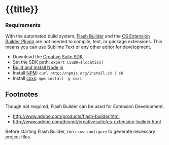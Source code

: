# {{title}}

### Requirements

With the automated build system, [Flash Builder](http://www.adobe.com/products/flash-builder.html)
and the [CS Extension Builder Plugin](http://www.adobe.com/devnet/creativesuite/cs-extension-builder.html) are not
needed to compile, test, or package extensions. This means you can use Sublime Text or any other editor
for development.

  * Download the [Creative Suite SDK](http://www.adobe.com/devnet/creativesuite.html)
  * Set the SDK path: `export CSSDK=[location]`
  * [Build and Install Node.js](https://github.com/joyent/node/wiki/Installation)
  * Install [NPM](http://npmjs.org/): `curl http://npmjs.org/install.sh | sh`
  * Install [csxs](https://github.com/diy/roto): `npm install -g csxs`

## Footnotes

Though not required, Flash Builder can be used for Extension Development.

  * http://www.adobe.com/products/flash-builder.html
  * http://www.adobe.com/devnet/creativesuite/cs-extension-builder.html

Before starting Flash Builder, run `csxs configure` to generate necessary project files.